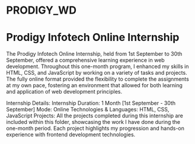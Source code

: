 # PRODIGY_WD


<h1> Prodigy Infotech Online Internship </h1>
The Prodigy Infotech Online Internship, held from 1st September to 30th September, offered a comprehensive learning experience in web development. Throughout this one-month program, I enhanced my skills in HTML, CSS, and JavaScript by working on a variety of tasks and projects. The fully online format provided the flexibility to complete the assignments at my own pace, fostering an environment that allowed for both learning and application of web development principles.

Internship Details:
Internship Duration: 1 Month [1st September - 30th September]
Mode: Online
Technologies & Languages: HTML, CSS, JavaScript
Projects:
All the projects completed during this internship are included within this folder, showcasing the work I have done during the one-month period. Each project highlights my progression and hands-on experience with frontend development technologies.



